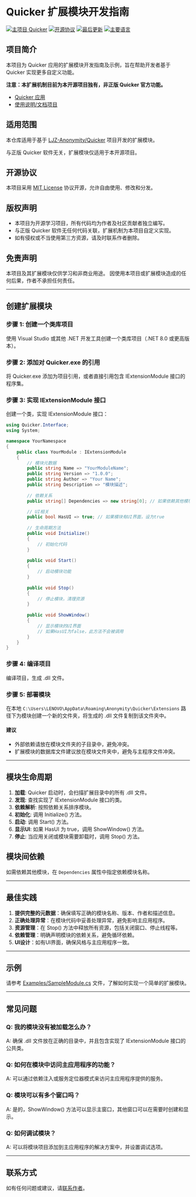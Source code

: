 # Quicker 扩展模块开发指南

[![主项目 Quicker](https://img.shields.io/badge/Main%20Project-Quicker-blue)](https://github.com/LJZ-Anonymity/Quicker)
[![开源协议](https://img.shields.io/badge/License-MIT-blue.svg)](https://github.com/LJZ-Anonymity/Extensions/blob/master/LICENSE)
[![最后更新](https://img.shields.io/github/last-commit/LJZ-Anonymity/Extensions)](https://github.com/LJZ-Anonymity/Extensions/commits)
[![主要语言](https://img.shields.io/github/languages/top/LJZ-Anonymity/Extensions)](https://github.com/LJZ-Anonymity/Extensions)

## 项目简介

本项目为 Quicker 应用的扩展模块开发指南及示例，旨在帮助开发者基于 Quicker 实现更多自定义功能。

**注意：本扩展机制目前为本开源项目独有，非正版 Quicker 官方功能。**

- [Quicker 应用](https://github.com/LJZ-Anonymity/Quicker "查看Quicker项目")
- [使用说明/文档项目](https://github.com/LJZ-Anonymity/Instructions "查看说明文档项目")

## 适用范围

本仓库适用于基于 [LJZ-Anonymity/Quicker](https://github.com/LJZ-Anonymity/Quicker) 项目开发的扩展模块。

与正版 Quicker 软件无关，扩展模块仅适用于本开源项目。

## 开源协议

本项目采用 [MIT License](LICENSE) 协议开源，允许自由使用、修改和分发。

## 版权声明

- 本项目为开源学习项目，所有代码均为作者及社区贡献者独立编写。
- 与正版 Quicker 软件无任何代码关联，扩展机制为本项目自定义实现。
- 如有侵权或不当使用第三方资源，请及时联系作者删除。

## 免责声明

本项目及其扩展模块仅供学习和非商业用途。
因使用本项目或扩展模块造成的任何后果，作者不承担任何责任。

---

## 创建扩展模块

### 步骤 1: 创建一个类库项目

使用 Visual Studio 或其他 .NET 开发工具创建一个类库项目（.NET 8.0 或更高版本）。

### 步骤 2: 添加对 Quicker.exe 的引用

将 Quicker.exe 添加为项目引用，或者直接引用包含 IExtensionModule 接口的程序集。

### 步骤 3: 实现 IExtensionModule 接口

创建一个类，实现 IExtensionModule 接口：

```csharp
using Quicker.Interface;
using System;

namespace YourNamespace
{
    public class YourModule : IExtensionModule
    {
        // 模块元数据
        public string Name => "YourModuleName";
        public string Version => "1.0.0";
        public string Author => "Your Name";
        public string Description => "模块描述";
        
        // 依赖关系
        public string[] Dependencies => new string[0]; // 如果依赖其他模块，在这里指定

        // UI相关
        public bool HasUI => true; // 如果模块有UI界面，设为true
        
        // 生命周期方法
        public void Initialize()
        {
            // 初始化代码
        }
        
        public void Start()
        {
            // 启动模块功能
        }
        
        public void Stop()
        {
            // 停止模块，清理资源
        }
        
        public void ShowWindow()
        {
            // 显示模块的UI界面
            // 如果HasUI为false，此方法不会被调用
        }
    }
}
```

### 步骤 4: 编译项目

编译项目，生成 .dll 文件。

### 步骤 5: 部署模块

在本地 `C:\Users\LENOVO\AppData\Roaming\Anonymity\Quicker\Extensions` 路径下为模块创建一个新的文件夹，将生成的 .dll 文件复制到该文件夹中。

#### 建议

- 外部依赖请放在模块文件夹的子目录中，避免冲突。
- 扩展模块的数据库文件建议放在模块文件夹中，避免与主程序文件冲突。

---

## 模块生命周期

1. **加载**: Quicker 启动时，会扫描扩展目录中的所有 .dll 文件。
2. **发现**: 查找实现了 IExtensionModule 接口的类。
3. **依赖解析**: 按照依赖关系排序模块。
4. **初始化**: 调用 Initialize() 方法。
5. **启动**: 调用 Start() 方法。
6. **显示UI**: 如果 HasUI 为 true，调用 ShowWindow() 方法。
7. **停止**: 当应用关闭或模块需要卸载时，调用 Stop() 方法。

## 模块间依赖

如需依赖其他模块，在 `Dependencies` 属性中指定依赖模块名称。

---

## 最佳实践

1. **提供完整的元数据**：确保填写正确的模块名称、版本、作者和描述信息。
2. **正确处理异常**：在模块代码中妥善处理异常，避免影响主应用程序。
3. **资源管理**：在 Stop() 方法中释放所有资源，包括关闭窗口、停止线程等。
4. **依赖管理**：明确声明模块的依赖关系，避免循环依赖。
5. **UI设计**：如有UI界面，确保风格与主应用程序一致。

---

## 示例

请参考 [Examples/SampleModule.cs](https://github.com/LJZ-Anonymity/Extensions/blob/master/Examples/SampleModule.cs "查看样板文件") 文件，了解如何实现一个简单的扩展模块。

---

## 常见问题

### Q: 我的模块没有被加载怎么办？

A: 确保 .dll 文件放在正确的目录中，并且包含实现了 IExtensionModule 接口的公共类。

### Q: 如何在模块中访问主应用程序的功能？

A: 可以通过依赖注入或服务定位器模式来访问主应用程序提供的服务。

### Q: 模块可以有多个窗口吗？

A: 是的，ShowWindow() 方法可以显示主窗口，其他窗口可以在需要时创建和显示。

### Q: 如何调试模块？

A: 可以将模块项目添加到主应用程序的解决方案中，并设置调试选项。

---

## 联系方式

如有任何问题或建议，请[联系作者](https://github.com/LJZ-Anonymity/Quicker?tab=readme-ov-file#contact "访问作者主页")。